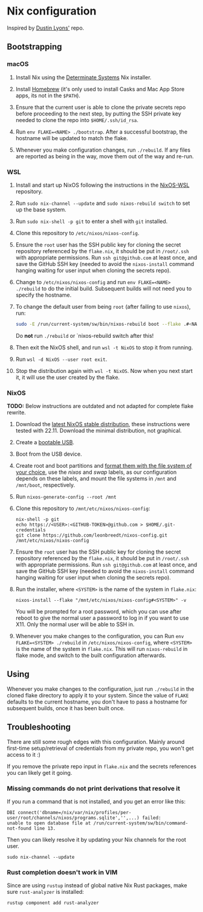 # Nix configuration

Inspired by [Dustin Lyons'](https://github.com/dustinlyons/nixos-config) repo.

## Bootstrapping

### macOS

1. Install Nix using the [Determinate Systems](https://github.com/DeterminateSystems/nix-installer) Nix installer.

2. Install [Homebrew](https://brew.sh) (it's only used to install Casks and Mac App Store apps, its not in the `$PATH`).

3. Ensure that the current user is able to clone the private secrets repo before proceeding to the
   next step, by putting the SSH private key needed to clone the repo into `$HOME/.ssh/id_rsa`.

4. Run `env FLAKE=<NAME> ./bootstrap`. After a successful bootstrap, the hostname will be updated to match
   the flake.

5. Whenever you make configuration changes, run `./rebuild`. If any files are
   reported as being in the way, move them out of the way and re-run.

### WSL

1. Install and start up NixOS following the instructions in the 
   [NixOS-WSL](https://github.com/nix-community/NixOS-WSL?tab=readme-ov-file)
   repository.

2. Run `sudo nix-channel --update` and `sudo nixos-rebuild switch` to set up the base system.

3. Run `sudo nix-shell -p git` to enter a shell with `git` installed.

4. Clone this repository to `/etc/nixos/nixos-config`. 

5. Ensure the `root` user has the SSH public key for cloning the secret repository 
   referenced by the `flake.nix`, it should be put in `/root/.ssh` with appropriate
   permissions. Run `ssh git@github.com` at least once, and save the GitHub SSH key
   (needed to avoid the `nixos-install` command hanging waiting for user input when
   cloning the secrets repo).

6. Change to `/etc/nixos/nixos-config` and run `env FLAKE=<NAME> ./rebuild` to do the initial build.
   Subsequent builds will not need you to specify the hostname.

7. To change the default user from being `root` (after failing to use `nixos`), run:

   ```sh
   sudo -E /run/current-system/sw/bin/nixos-rebuild boot --flake .#<NAME>
   ```

   Do **not** run `./rebuild` or `nixos-rebuild switch after this!

8. Then exit the NixOS shell, and run `wsl -t NixOS` to stop it from running.

9. Run `wsl -d NixOS --user root exit`.

10. Stop the distribution again with `wsl -t NixOS`. Now when you next start it,
    it will use the user created by the flake.


### NixOS

**TODO:** Below instructions are outdated and not adapted for complete flake rewrite.

1. Download the [latest NixOS stable distribution](https://nixos.org/manual/nixos/stable/index.html#sec-obtaining),
   these instructions were tested with 22.11. Download the minimal distribution, not graphical.
   
2. Create a [bootable USB](https://nixos.org/manual/nixos/stable/index.html#sec-booting-from-usb).

3. Boot from the USB device.

4. Create root and boot partitions and [format them with the file system of your choice](https://nixos.org/manual/nixos/stable/index.html#sec-installation-manual), use the _nixos_ and _swap_ labels, as our configuration depends on these labels, and mount the file systems in `/mnt` and `/mnt/boot`, respectively.
   
5. Run `nixos-generate-config --root /mnt`

6. Clone this repository to `/mnt/etc/nixos/nixos-config`:

   ```shell
   nix-shell -p git
   echo https://<USER>:<GITHUB-TOKEN>@github.com > $HOME/.git-credentials
   git clone https://github.com/leonbreedt/nixos-config.git /mnt/etc/nixos/nixos-config
   ```

7. Ensure the `root` user has the SSH public key for cloning the secret repository 
   referenced by the `flake.nix`, it should be put in `/root/.ssh` with appropriate
   permissions. Run `ssh git@github.com` at least once, and save the GitHub SSH key
   (needed to avoid the `nixos-install` command hanging waiting for user input when
   cloning the secrets repo).

8. Run the installer, where `<SYSTEM>` is the name of the system in `flake.nix`:

   ```shell
   nixos-install --flake "/mnt/etc/nixos/nixos-config#<SYSTEM>" -v
   ```
   
   You will be prompted for a root password, which you can use after reboot to give
   the normal user a password to log in if you want to use X11. Only the normal user
   will be able to SSH in.
   
 9. Whenever you make changes to the configuration, you can 
    Run `env FLAKE=<SYSTEM> ./rebuild` in `/etc/nixos/nixos-config`, where 
    `<SYSTEM>` is the name of the system in `flake.nix`. This will run `nixos-rebuild`
    in flake mode, and switch to the built configuration afterwards.
   
## Using

Whenever you make changes to the configuration, just run `./rebuild` in the cloned
flake  directory to apply it to your system. Since the value of `FLAKE` defaults
to the current hostname, you don't have to pass a hostname for subsequent builds,
once it has been built once.

## Troubleshooting

There are still some rough edges with this configuration. Mainly around first-time
setup/retrieval of credentials from my private repo, you won't get access to it :)

If you remove the private repo input in `flake.nix` and the secrets references
you can likely get it going.

### Missing commands do not print derivations that resolve it

If you run a command that is not installed, and you get an error like this:

```shell
DBI connect('dbname=/nix/var/nix/profiles/per-user/root/channels/nixos/programs.sqlite','',...) failed:
unable to open database file at /run/current-system/sw/bin/command-not-found line 13.
```

Then you can likely resolve it by updating your Nix channels for the root user.

```shell
sudo nix-channel --update
```

### Rust completion doesn't work in VIM

Since are using `rustup` instead of global native Nix Rust packages, make
sure `rust-analyzer` is installed:

```shell
rustup component add rust-analyzer
```
